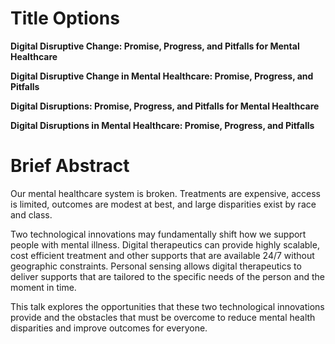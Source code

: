 # Title Options
**Digital Disruptive Change: Promise, Progress, and Pitfalls for Mental Healthcare**

**Digital Disruptive Change in Mental Healthcare: Promise, Progress, and Pitfalls**

**Digital Disruptions: Promise, Progress, and Pitfalls for Mental Healthcare**

**Digital Disruptions in Mental Healthcare: Promise, Progress, and Pitfalls**


# Brief Abstract

Our mental healthcare system is broken.  Treatments are expensive, access is limited, outcomes are modest at best, and large disparities exist by race and class.

Two technological innovations may fundamentally shift how we support people with mental illness.  Digital therapeutics can provide highly scalable, cost efficient treatment and other supports that are available 24/7 without geographic constraints.  Personal sensing allows digital therapeutics to deliver supports that are tailored to the specific needs of the person and the moment in time.

This talk explores the opportunities that these two technological innovations provide and the obstacles that must be overcome to reduce mental health disparities and improve outcomes for everyone. 